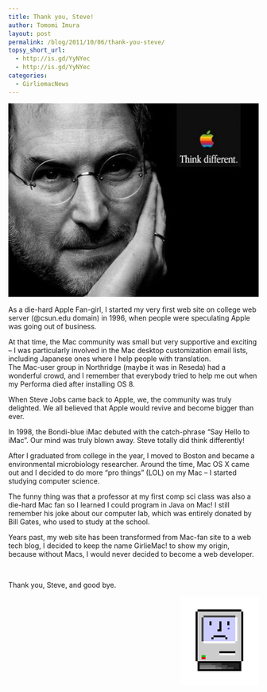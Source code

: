 ```yaml
---
title: Thank you, Steve!
author: Tomomi Imura
layout: post
permalink: /blog/2011/10/06/thank-you-steve/
topsy_short_url:
  - http://is.gd/YyNYec
  - http://is.gd/YyNYec
categories:
  - GirliemacNews
---
```

<img src="/assets/images/wp-content/uploads/2011/07/steve-jobs-think-different.jpg" alt="Think Different" title="steve-jobs-think-different" width="520" height="389" /> 

As a die-hard Apple Fan-girl, I started my very first web site on college web server (@csun.edu domain) in 1996, when people were speculating Apple was going out of business.

At that time, the Mac community was small but very supportive and exciting &#8211; I was particularly involved in the Mac desktop customization email lists, including Japanese ones where I help people with translation.  
The Mac-user group in Northridge (maybe it was in Reseda) had a wonderful crowd, and I remember that everybody tried to help me out when my Performa died after installing OS 8. 

When Steve Jobs came back to Apple, we, the community was truly delighted. We all believed that Apple would revive and become bigger than ever.

In 1998, the Bondi-blue iMac debuted with the catch-phrase &#8220;Say Hello to iMac&#8221;. Our mind was truly blown away. Steve totally did think differently! 

After I graduated from college in the year, I moved to Boston and became a environmental microbiology researcher. Around the time, Mac OS X came out and I decided to do more &#8220;pro things&#8221; (LOL) on my Mac &#8211; I started studying computer science. 

The funny thing was that a professor at my first comp sci class was also a die-hard Mac fan so I learned I could program in Java on Mac! I still remember his joke about our computer lab, which was entirely donated by Bill Gates, who used to study at the school.

Years past, my web site has been transformed from Mac-fan site to a web tech blog, I decided to keep the name GirlieMac! to show my origin, because without Macs, I would never decided to become a web developer. 

&nbsp;

Thank you, Steve, and good bye.

<div align="right">
  <img src="/assets/images/wp-content/uploads/2011/10/sad-mac.jpg" alt="sad mac" title="sad-mac" width="157" height="180" />
</div></p>